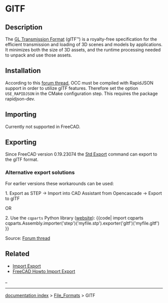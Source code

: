 # GlTF
## Description

The [GL Transmission Format](https://www.khronos.org/gltf/) (glTF™) is a royalty-free specification for the efficient transmission and loading of 3D scenes and models by applications. It minimizes both the size of 3D assets, and the runtime processing needed to unpack and use those assets.

## Installation

According to this [forum thread](https://forum.freecadweb.org/viewtopic.php?f=8&t=31680&p=450917&#p450658), OCC must be compiled with RapidJSON support in order to utilize glTF features. Therefore set the option `USE_RAPIDJSON` in the CMake configuration step. This requires the package rapidjson-dev.

## Importing

Currently not supported in FreeCAD.

## Exporting

Since FreeCAD version 0.19.23074 the [Std Export](Std_Export.md) command can export to the gITF format.

### Alternative export solutions 

For earlier versions these workarounds can be used:

1\. Export as STEP → Import into CAD Assistant from Opencascade -\> Export to glTF

OR

2\. Use the `cqparts` Python library ([website](https://github.com/cqparts/cqparts)): {{code|
import cqparts
cqparts.Assembly.importer('step')('myfile.stp').exporter('gltf')('myfile.gltf')
}}

Source: [Forum thread](https://forum.freecadweb.org/viewtopic.php?f=8&t=31680&p=449977#p449977)

## Related

-   [Import Export](Import_Export.md)
-   [FreeCAD Howto Import Export](FreeCAD_Howto_Import_Export.md)

 

_

---
[documentation index](../README.md) > [File_Formats](Category_File_Formats.md) > GlTF
